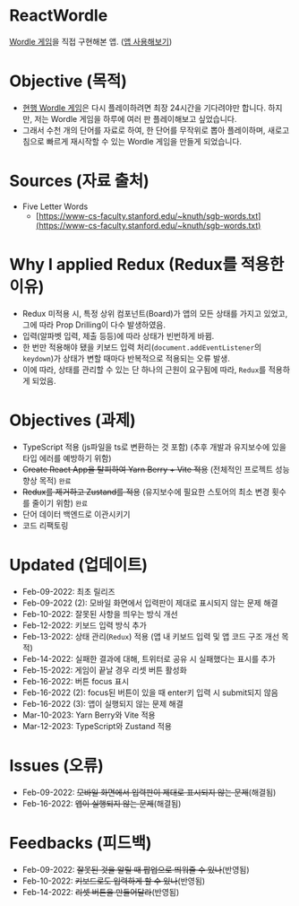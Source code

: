 # ReactWordle
[Wordle 게임](https://www.powerlanguage.co.uk/wordle/)을 직접 구현해본 앱.
([앱 사용해보기](https://react-wordle-kuman514.vercel.app/))

# Objective (목적)
- [현행 Wordle 게임](https://www.powerlanguage.co.uk/wordle/)은 다시 플레이하려면 최장 24시간을 기다려야만 합니다. 하지만, 저는 Wordle 게임을 하루에 여러 판 플레이해보고 싶었습니다.
- 그래서 수천 개의 단어를 자료로 하여, 한 단어를 무작위로 뽑아 플레이하며, 새로고침으로 빠르게 재시작할 수 있는 Wordle 게임을 만들게 되었습니다.

# Sources (자료 출처)
- Five Letter Words
  - [https://www-cs-faculty.stanford.edu/~knuth/sgb-words.txt](https://www-cs-faculty.stanford.edu/~knuth/sgb-words.txt)

# Why I applied Redux (Redux를 적용한 이유)
- Redux 미적용 시, 특정 상위 컴포넌트(Board)가 앱의 모든 상태를 가지고 있었고, 그에 따라 Prop Drilling이 다수 발생하였음.
- 입력(알파벳 입력, 제출 등등)에 따라 상태가 빈번하게 바뀜.
- 한 번만 적용해야 됐을 키보드 입력 처리(`document.addEventListener`의 `keydown`)가 상태가 변할 때마다 반복적으로 적용되는 오류 발생.
- 이에 따라, 상태를 관리할 수 있는 단 하나의 근원이 요구됨에 따라, `Redux`를 적용하게 되었음.

# Objectives (과제)
- TypeScript 적용 (js파일을 ts로 변환하는 것 포함) (추후 개발과 유지보수에 있을 타입 에러를 예방하기 위함)
- ~~Create React App을 탈피하여 Yarn Berry + Vite 적용~~ (전체적인 프로젝트 성능 향상 목적) `완료`
- ~~Redux를 제거하고 Zustand를 적용~~ (유지보수에 필요한 스토어의 최소 변경 횟수를 줄이기 위함) `완료`
- 단어 데이터 백엔드로 이관시키기
- 코드 리팩토링

# Updated (업데이트)
- Feb-09-2022: 최초 릴리즈
- Feb-09-2022 (2): 모바일 화면에서 입력판이 제대로 표시되지 않는 문제 해결
- Feb-10-2022: 잘못된 사항을 띄우는 방식 개선
- Feb-12-2022: 키보드 입력 방식 추가
- Feb-13-2022: 상태 관리(`Redux`) 적용 (앱 내 키보드 입력 및 앱 코드 구조 개선 목적)
- Feb-14-2022: 실패한 결과에 대해, 트위터로 공유 시 실패했다는 표시를 추가
- Feb-15-2022: 게임이 끝날 경우 리셋 버튼 활성화
- Feb-16-2022: 버튼 focus 표시
- Feb-16-2022 (2): focus된 버튼이 있을 때 enter키 입력 시 submit되지 않음
- Feb-16-2022 (3): 앱이 실행되지 않는 문제 해결
- Mar-10-2023: Yarn Berry와 Vite 적용
- Mar-12-2023: TypeScript와 Zustand 적용

# Issues (오류)
- Feb-09-2022: ~~모바일 화면에서 입력판이 제대로 표시되지 않는 문제~~(해결됨)
- Feb-16-2022: ~~앱이 실행되지 않는 문제~~(해결됨)

# Feedbacks (피드백)
- Feb-09-2022: ~~잘못된 것을 알릴 때 팝업으로 띄워줄 수 있나~~(반영됨)
- Feb-10-2022: ~~키보드로도 입력하게 할 수 있나~~(반영됨)
- Feb-14-2022: ~~리셋 버튼을 만들어달라~~(반영됨)
